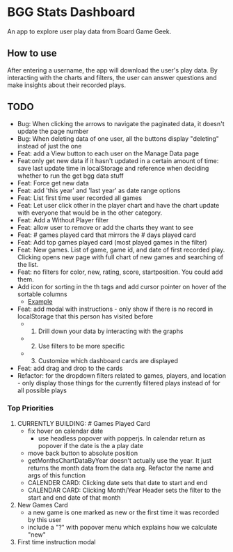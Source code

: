# BGG Stats Dashboard
An app to explore user play data from Board Game Geek.

## How to use
After entering a username, the app will download the user's play data. By interacting with the charts and filters, the user can answer questions and make insights about their recorded plays.

## TODO
- Bug: When clicking the arrows to navigate the paginated data, it doesn't update the page number
- Bug: When deleting data of one user, all the buttons display "deleting" instead of just the one
- Feat: add a View button to each user on the Manage Data page
- Feat:only get new data if it hasn't updated in a certain amount of time: save last update time in localStorage and reference when deciding whether to run the get bgg data stuff
- Feat: Force get new data
- Feat: add 'this year' and 'last year' as date range options
- Feat: List first time user recorded all games
- Feat: Let user click other in the player chart and have the chart update with everyone that would be in the other category.
- Feat: Add a Without Player filter
- Feat: allow user to remove or add the charts they want to see
- Feat: # games played card that mirrors the # days played card
- Feat: Add top games played card (most played games in the filter)
- Feat: New games. List of game, game id, and date of first recorded play. Clicking opens new page with full chart of new games and searching of the list.
- Feat: no filters for color, new, rating, score, startposition. You could add them.
- Add icon for sorting in the th tags and add cursor pointer on hover of the sortable columns
  - [Example](https://codesandbox.io/s/github/tanstack/table/tree/main/examples/react/sorting?from-embed=&file=/src/main.tsx:2926-2975)
- Feat: add modal with instructions - only show if there is no record in localStorage that this person has visited before
  - 1. Drill down your data by interacting with the graphs
  - 2. Use filters to be more specific
  - 3. Customize which dashboard cards are displayed
- Feat: add drag and drop to the cards
- Refactor: for the dropdown filters related to games, players, and location - only display those things for the currently filtered plays instead of for all possible plays

### Top Priorities
1. CURRENTLY BUILDING: \# Games Played Card
   - fix hover on calendar date
     - use headless popover with popperjs. In calendar return <TileContent> as popover if the date is the a play date
   - move back button to absolute position
   - getMonthsChartDataByYear doesn't actually use the year. It just returns the month data from the data arg. Refactor the name and args of this function
   - CALENDER CARD: Clicking date sets that date to start and end
   - CALENDAR CARD: Clicking Month/Year Header sets the filter to the start and end date of that month
2. New Games Card 
   - a new game is one marked as new or the first time it was recorded by this user
   - include a "?" with popover menu which explains how we calculate "new"
3. First time instruction modal
